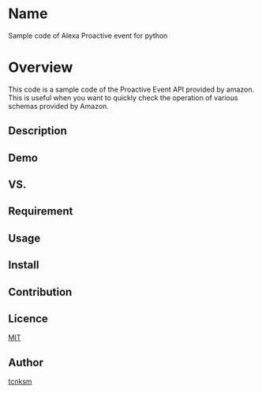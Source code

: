 # Name
Sample code of Alexa Proactive event for python

# Overview
This code is a sample code of the Proactive Event API provided by amazon.
This is useful when you want to quickly check the operation of various schemas provided by Amazon.

## Description

## Demo

## VS. 

## Requirement

## Usage

## Install

## Contribution

## Licence

[MIT](https://github.com/)

## Author

[tcnksm](https://github.com/)

